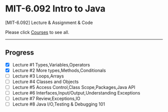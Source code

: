 # MIT-6.092 Intro to Java
[MIT-6.092] Lecture &amp; Assignment &amp; Code

Please click [Courses](https://ocw.mit.edu/courses/6-092-introduction-to-programming-in-java-january-iap-2010/pages/syllabus/) to see all.

---

## Progress

- [X] Lecture #1 Types,Variables,Operators
- [X] Lecture #2  More types,Methods,Conditionals
- [ ] Lecture #3 Loops,Arrays
- [ ] Lecture #4 Classes and Objects
- [ ] Lecture #5 Access Control,Class Scope,Packages,Java API
- [ ] Lecture #6 Interfaces,Input/Output,Understanding Exceptions
- [ ] Lecture #7 Review,Exceptions,IO
- [ ] Lecture #8 Java I/O,Testing & Debugging 101
